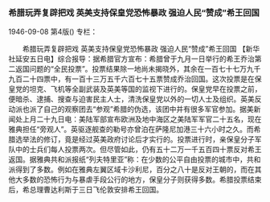 ### 希腊玩弄复辟把戏  英美支持保皇党恐怖暴政  强迫人民“赞成”希王回国

1946-09-08
第4版()
专栏：

　　希腊玩弄复辟把戏
    英美支持保皇党恐怖暴政
    强迫人民“赞成”希王回国
    【新华社延安五日电】综合报导：据希腊官方宣布：希腊曾于九月一日举行的希王乔治第二返国问题的“全民投票”。投票结果除一地尚未揭晓外，其余在一百七十七万九千九百二十四票中，有一百十三万五千六百七十五票赞成乔治回国。这次投票是在保皇党的坦克、飞机等全副武装及英美等国的监视下进行的。保皇党早在投票之前，便暗杀、逮捕、搜查与迫害民主人士，清洗保皇党以外的一切人士及组织。英美反动派也派了自己的观察团去“参观”希腊的伪选，该团中并有很多军官参加。据美新闻处上月二十九日电：美陆军部宣布欧洲及地中海区之美陆军军官二十五名，现在雅典担任“旁观人”。英驱逐舰查的勒号亦曾泊在萨隆尼加港三十六小时之久。而希腊选举法的修订，竟是经过英美政府讨论后才实行的。投票进行时，亲保皇分子军队中的士兵们每人投票两次。但尽管如此，仍有五十二万一千五百四十票反对希王返国。据雅典共和派报纸“列夫特里亚”称：在少数的公平自由投票的城市中，共和派得到了多数。例如在雅典左翼区域卡沙利尼，百分之八十是反对王朝的，而在其他大多数的恐怖行为与暴虐手段公行的地方，保皇分子则获得多数。希腊投票结束后，希总理曹达利斯于三日飞伦敦安排希王回国。
